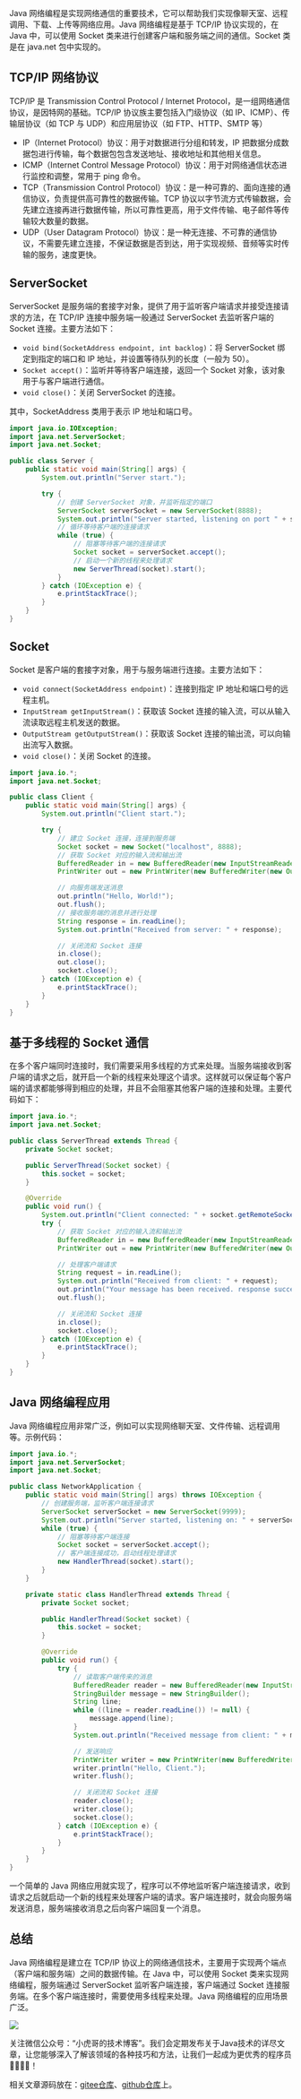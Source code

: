 Java 网络编程是实现网络通信的重要技术，它可以帮助我们实现像聊天室、远程调用、下载、上传等网络应用。Java 网络编程是基于 TCP/IP 协议实现的，在 Java 中，可以使用 Socket 类来进行创建客户端和服务端之间的通信。Socket 类是在 java.net 包中实现的。

## TCP/IP 网络协议

TCP/IP 是 Transmission Control Protocol / Internet Protocol，是一组网络通信协议，是因特网的基础。TCP/IP 协议族主要包括入门级协议（如 IP、ICMP）、传输层协议（如 TCP 与 UDP）和应用层协议（如 FTP、HTTP、SMTP 等）

- IP（Internet Protocol）协议：用于对数据进行分组和转发，IP 把数据分成数据包进行传输，每个数据包包含发送地址、接收地址和其他相关信息。
- ICMP（Internet Control Message Protocol）协议：用于对网络通信状态进行监控和调整，常用于 ping 命令。
- TCP（Transmission Control Protocol）协议：是一种可靠的、面向连接的通信协议，负责提供高可靠性的数据传输。TCP 协议以字节流方式传输数据，会先建立连接再进行数据传输，所以可靠性更高，用于文件传输、电子邮件等传输较大数量的数据。
- UDP（User Datagram Protocol）协议：是一种无连接、不可靠的通信协议，不需要先建立连接，不保证数据是否到达，用于实现视频、音频等实时传输的服务，速度更快。

## ServerSocket

ServerSocket 是服务端的套接字对象，提供了用于监听客户端请求并接受连接请求的方法，在 TCP/IP 连接中服务端一般通过 ServerSocket 去监听客户端的 Socket 连接。主要方法如下：

- `void bind(SocketAddress endpoint, int backlog)`：将 ServerSocket 绑定到指定的端口和 IP 地址，并设置等待队列的长度（一般为 50）。
- `Socket accept()`：监听并等待客户端连接，返回一个 Socket 对象，该对象用于与客户端进行通信。
- `void close()`：关闭 ServerSocket 的连接。

其中，SocketAddress 类用于表示 IP 地址和端口号。

```java
import java.io.IOException;
import java.net.ServerSocket;
import java.net.Socket;

public class Server {
    public static void main(String[] args) {
        System.out.println("Server start.");

        try {
            // 创建 ServerSocket 对象，并监听指定的端口
            ServerSocket serverSocket = new ServerSocket(8888);
            System.out.println("Server started, listening on port " + serverSocket.getLocalPort());
            // 循环等待客户端的连接请求
            while (true) {
                // 阻塞等待客户端的连接请求
                Socket socket = serverSocket.accept();
                // 启动一个新的线程来处理请求
                new ServerThread(socket).start();
            }
        } catch (IOException e) {
            e.printStackTrace();
        }
    }
}
```

## Socket

Socket 是客户端的套接字对象，用于与服务端进行连接。主要方法如下：

- `void connect(SocketAddress endpoint)`：连接到指定 IP 地址和端口号的远程主机。
- `InputStream getInputStream()`：获取该 Socket 连接的输入流，可以从输入流读取远程主机发送的数据。
- `OutputStream getOutputStream()`：获取该 Socket 连接的输出流，可以向输出流写入数据。
- `void close()`：关闭 Socket 的连接。

```java
import java.io.*;
import java.net.Socket;

public class Client {
    public static void main(String[] args) {
        System.out.println("Client start.");

        try {
            // 建立 Socket 连接，连接到服务端
            Socket socket = new Socket("localhost", 8888);
            // 获取 Socket 对应的输入流和输出流
            BufferedReader in = new BufferedReader(new InputStreamReader(socket.getInputStream()));
            PrintWriter out = new PrintWriter(new BufferedWriter(new OutputStreamWriter(socket.getOutputStream())));

            // 向服务端发送消息
            out.println("Hello, World!");
            out.flush();
            // 接收服务端的消息并进行处理
            String response = in.readLine();
            System.out.println("Received from server: " + response);

            // 关闭流和 Socket 连接
            in.close();
            out.close();
            socket.close();
        } catch (IOException e) {
            e.printStackTrace();
        }
    }
}
```

## 基于多线程的 Socket 通信

在多个客户端同时连接时，我们需要采用多线程的方式来处理。当服务端接收到客户端的请求之后，就开启一个新的线程来处理这个请求。这样就可以保证每个客户端的请求都能够得到相应的处理，并且不会阻塞其他客户端的连接和处理。主要代码如下：

```java
import java.io.*;
import java.net.Socket;

public class ServerThread extends Thread {
    private Socket socket;

    public ServerThread(Socket socket) {
        this.socket = socket;
    }

    @Override
    public void run() {
        System.out.println("Client connected: " + socket.getRemoteSocketAddress());
        try {
            // 获取 Socket 对应的输入流和输出流
            BufferedReader in = new BufferedReader(new InputStreamReader(socket.getInputStream()));
            PrintWriter out = new PrintWriter(new BufferedWriter(new OutputStreamWriter(socket.getOutputStream())));

            // 处理客户端请求
            String request = in.readLine();
            System.out.println("Received from client: " + request);
            out.println("Your message has been received. response success.");
            out.flush();

            // 关闭流和 Socket 连接
            in.close();
            socket.close();
        } catch (IOException e) {
            e.printStackTrace();
        }
    }
}
```

## Java 网络编程应用

Java 网络编程应用非常广泛，例如可以实现网络聊天室、文件传输、远程调用等。示例代码：

```java
import java.io.*;
import java.net.ServerSocket;
import java.net.Socket;

public class NetworkApplication {
    public static void main(String[] args) throws IOException {
        // 创建服务端，监听客户端连接请求
        ServerSocket serverSocket = new ServerSocket(9999);
        System.out.println("Server started, listening on: " + serverSocket.getLocalSocketAddress());
        while (true) {
            // 阻塞等待客户端连接
            Socket socket = serverSocket.accept();
            // 客户端连接成功，启动线程处理请求
            new HandlerThread(socket).start();
        }
    }

    private static class HandlerThread extends Thread {
        private Socket socket;

        public HandlerThread(Socket socket) {
            this.socket = socket;
        }

        @Override
        public void run() {
            try {
                // 读取客户端传来的消息
                BufferedReader reader = new BufferedReader(new InputStreamReader(socket.getInputStream()));
                StringBuilder message = new StringBuilder();
                String line;
                while ((line = reader.readLine()) != null) {
                    message.append(line);
                }
                System.out.println("Received message from client: " + message);

                // 发送响应
                PrintWriter writer = new PrintWriter(new BufferedWriter(new OutputStreamWriter(socket.getOutputStream())));
                writer.println("Hello, Client.");
                writer.flush();

                // 关闭流和 Socket 连接
                reader.close();
                writer.close();
                socket.close();
            } catch (IOException e) {
                e.printStackTrace();
            }
        }
    }
}
```

一个简单的 Java 网络应用就实现了，程序可以不停地监听客户端连接请求，收到请求之后就启动一个新的线程来处理客户端的请求。客户端连接时，就会向服务端发送消息，服务端接收消息之后向客户端回复一个消息。

## 总结

Java 网络编程是建立在 TCP/IP 协议上的网络通信技术，主要用于实现两个端点（客户端和服务端）之间的数据传输。在 Java 中，可以使用 Socket 类来实现网络编程，服务端通过 ServerSocket 监听客户端连接，客户端通过 Socket 连接服务端。在多个客户端连接时，需要使用多线程来处理。Java 网络编程的应用场景广泛。

![](https://files.mdnice.com/user/33663/cbff779f-c976-4135-9b93-ba208a5b0624.png)

关注微信公众号：“小虎哥的技术博客”。我们会定期发布关于Java技术的详尽文章，让您能够深入了解该领域的各种技巧和方法，让我们一起成为更优秀的程序员👩‍💻👨‍💻！

相关文章源码放在：[gitee仓库](https://gitee.com/cunzaizhe/xiaohuge-blog)、[github仓库](https://github.com/tigerleeli/xiaohuge-blog)上。
